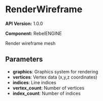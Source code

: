 # RenderWireframe

**API Version:** 1.0.0

**Component:** RebelENGINE

Render wireframe mesh

## Parameters

- **graphics**: Graphics system for rendering
- **vertices**: Vertex data (x,y,z coordinates)
- **indices**: Line indices
- **vertex_count**: Number of vertices
- **index_count**: Number of indices

